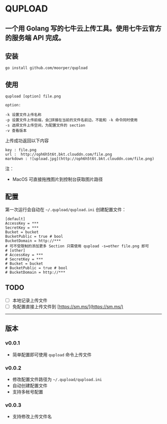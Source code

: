 # QUPLOAD

一个用 Golang 写的七牛云上传工具。使用七牛云官方的服务端 API 完成。
---

## 安装
`go install github.com/moorper/qupload`

## 使用
```shell
qupload [option] file.png

option:

-k 设置文件上传名称
-p 设置文件上传前缀，会拼接在当前的文件名前边，不能和 -k 命令同时使用
-s 选择文件上传空间，为配置文件的 section
-v 查看版本

```

上传成功返回以下内容
```
key : file.png
url :  http://oph6h5t6t.bkt.clouddn.com/file.png
markdown : ![upload.jpg](http://oph6h5t6t.bkt.clouddn.com/file.png)
```
注：
* MacOS 可直接拖拽图片到控制台获取图片路径

## 配置
第一次运行会自动在 `~/.qupload/qupload.ini` 创建配置文件：
```
[default]	
AccessKey = ***
SecretKey = ***
Bucket = bucket
BucketPublic = true # bool
BucketDomain = http://***
# 可不受限制的添加更多 Section 只需使用 qupload -s=other file.png 即可
# [other]
# AccessKey = ***
# SecretKey = ***
# Bucket = bucket
# BucketPublic = true # bool
# BucketDomain = http://***
```

## TODO
- [ ] 本地记录上传文件
- [ ] 免配置直接上传文件到 [https://sm.ms/](https://sm.ms/)

---

## 版本
### v0.0.1
* 简单配置即可使用 `qupload` 命令上传文件
### v0.0.2
* 修改配置文件路径为 `~/.qupload/qupload.ini`
* 自动创建配置文件
* 支持多帐号配置
### v0.0.3
* 支持修改上传文件名

